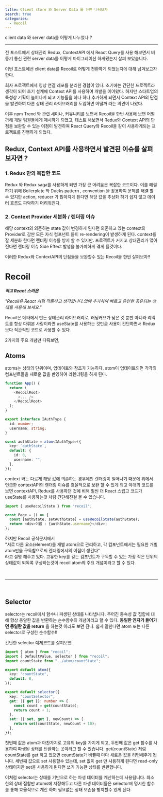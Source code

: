 ```yaml
---
title: Client store 와 Server Data 를 한번 나눠보자
search: true
categories:
  - Recoil
---
```


client data 와 server data를 어떻게 나누었나 ?

---

전 포스트에서 상태관리 Redux, ContextAPI 에서 React Query를 사용 해보면서 비동기 통신 관련 server data를 어떻게 마이그레이션 하게됐는지 살펴 보았습니다.

이번 포스트에선 client data를 Recoil로 어떻게 전환하게 되었는지에 대해 남겨보고자 한다.

회사 프로젝트에서 영상 연결 레포를 분리한 경험이 있다. 초기에는 간단한 프로젝트라 생각이 되어 초기 설계에 Context API를 사용하여 개발을 이어왔다. 하지만 스타트업의 특성상 기획이 늘어나게 되고 기능들을 하나 하나 추가하게 되면서 Context API의 단점을 발견하여 다른 상태 관리 라이브러리를 도입하면 어떨까 라는 의견이 나왔다.

이후 npm Trend 와 관련 세미나, 커뮤니티를 보면서 Recoil을 한번 사용해 보면 어떨까해 개발 팀원들에게 제시하게 되었고, 테스트 해보면서 Redux와 Context API의 단점을 보완할 수 있는 이점이 발견하여 React Query와 Recoil을 같이 사용하게되는 프로젝트를 진행하게 되었다.

## Redux, Context API를 사용하면서 발견된 이슈를 살펴보자면 ?

### 1. Redux 만의 복잡한 코드

Redux 와 Redux saga를 사용하게 되면 가장 큰 어려움은 복잡한 코드이다. 이를 해결하기 위해 Boilerplate 와 Ducks pattern , convention 을 활용하여 문제를 해결 할 수 있지만 action, reducer 가 많아지게 된다면 해당 값을 추상화 하기 쉽지 않고 데이터 흐름도 파악하기 어려워진다.

### 2. Context Provider 세분화 / 렌더링 이슈

해당 context의 의존하는 state 값이 변경하게 된다면 의존하고 있는 context의 Provider로 감싼 모든 자식 컴포넌트 들이 re-rendering이 발생하게 된다. context를 잘 세분화 한다면 렌더링 이슈를 방지 할 수 있지만. 프로젝트가 커지고 상태관리가 많아 진다면 렌더링 이슈 Side Effect 발생을 불가피하게 겪게 될것이다.

이러한 Redux와 ContextAPI의 단점들을 보완할수 있는 Recoil을 한번 살펴보자!!

# Recoil

**_작고 React 스러운_**
<br/>

_"Recoil은 React 처럼 작동하고 생각합니다.앱에 추가하여 빠르고 유연한 공유되는 상태를 사용해 보세요."_

Recoil은 메타에서 만든 상태관리 라이브러리로, 러닝커브가 낮은 것 뿐만 아니라 리액트를 항상 다뤄본 사람이라면 useState를 사용하는 것만큼 사용이 간단하면서 Redux 보다 직관적인 코드로 사용할 수 있다.

2가지의 주요 개념만 다뤄보면,

## Atoms

atoms는 상태의 단위이며, 업데이트와 참조가 가능하다. atom이 업데이트되면 각각의 컴포넌트들을 새로운 값을 반영하여 리렌더링을 하게 된다.

```ts
function App() {
  return (
    <RecoilRoot>
      <... />
    </RecoilRoot>
  );
}

export interface IAuthType {
  id: number;
  username: string;
}

const authState = atom<IAuthType>({
  key: `authState`,
  default: {
    id: 0,
    username: "",
  },
});
```

context 와는 다르게 해당 값에 의존하는 경우에만 렌더링이 일어나기 때문에 위에서 언급한 contextAPI의 렌더링 이슈를 효율적으로 보완 할 수 있게 되고 아래의 코드를 보면 contextAPI, Redux를 사용하던 것에 비해 훨씬 더 React 스럽고 코드가 useState를 사용하는것 처럼 간단해진걸 볼 수 있습니다.

```ts
import { useRecoilState } from "recoil";

const Page = () => {
  const [authState, setAuthState] = useRecoilState(authState);
  return <div>이름 : {authState.username}</div>;
};
```

하지만 Recoil 공식문서에서<br/>
"서로 다른 요소(element)를 개별 atom으로 관리하고, 각 컴포넌트에서는 필요한 개별 atom만을 구독함으로써 렌더링에서의 이점이 생긴다"<br/>
라고 설명 해주고 있다. 고유한 key를 갖는 컴포넌트가 구독할 수 있는 가장 작은 단위의 상태값이 되독록 구상하는것이 recoil atom의 주요 개념이라고 할 수 있다.

<br/>

---

<br/>

## Selector

selector는 recoil에서 함수나 파생된 상태를 나타냅니다. 주어진 종속성 값 집합에 대해 항상 동알한 값을 반환하는 순수함수의 개념이라고 할 수 있다. **동일한 인자가 들어가면 동일란 값을 return** 을 하는것 이라도 보면 된다. 쉽게 말한다면 atom 또는 다른 selector로 구성한 순수함수!!

간단한 selector 예제코드를 살펴보면

```ts
import { atom } from "recoil";
import { DefaultValue, selector } from "recoil";
import countState from "../atom/countState";

export default atom({
  key: "countState",
  default: 0,
});

export default selector({
  key: "countSelector",
  get: ({ get }): number => {
    const count = get(countState);
    return count + 1;
  },
  set: ({ set, get }, newCount) => {
    return set(countState, newCount + 10);
  },
});
```

첫번째 값은 atom과 마찬가지로 고유의 key을 가지게 되고,
두번째 값은 get 함수를 사용하여 파생된 상태를 반환하는 곳이라고 할 수 있습니다.
get(countState) 처럼 countState를 get 하고 있으면 countState가 바뀔때 마다 새로운 값을 리턴해주게 됩니다.
세번째 값으로 set 사용할수 있는데, set 없이 get 만 사용하게 된다면 read-only 상태이지만 set을 사용하게 된다면 쓰기 가능한 상태를 반환합니다.

이처럼 selector는 상태를 기반으로 하는 파생 데이터를 계산하는데 사용됩니다.
최소한의 상태 집합만 atoms에 저장해두고 다른 파생 데이터들은 selector에 명시한 함수를 통해 효율적으로 계산 하며 필요없는 상태 보존을 방지할수 있게 된다.
